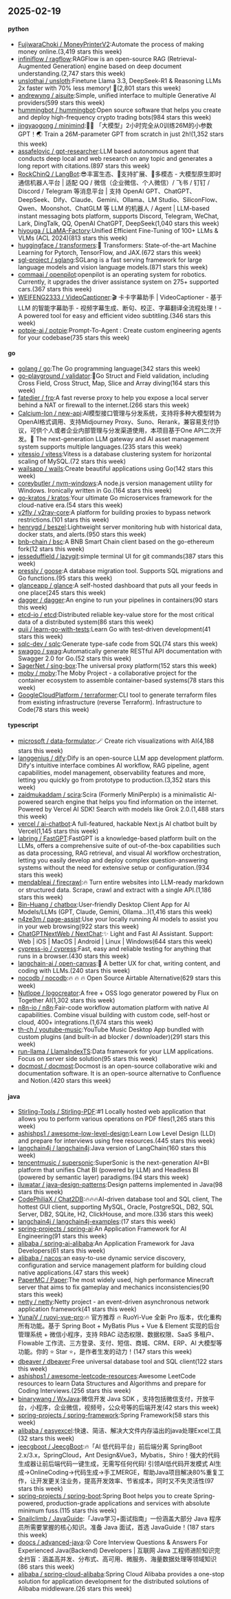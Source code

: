 ## 2025-02-19

#### python
* [FujiwaraChoki / MoneyPrinterV2](https://github.com/FujiwaraChoki/MoneyPrinterV2):Automate the process of making money online.(3,419 stars this week)
* [infiniflow / ragflow](https://github.com/infiniflow/ragflow):RAGFlow is an open-source RAG (Retrieval-Augmented Generation) engine based on deep document understanding.(2,747 stars this week)
* [unslothai / unsloth](https://github.com/unslothai/unsloth):Finetune Llama 3.3, DeepSeek-R1 & Reasoning LLMs 2x faster with 70% less memory! 🦥(2,801 stars this week)
* [andrewyng / aisuite](https://github.com/andrewyng/aisuite):Simple, unified interface to multiple Generative AI providers(599 stars this week)
* [hummingbot / hummingbot](https://github.com/hummingbot/hummingbot):Open source software that helps you create and deploy high-frequency crypto trading bots(984 stars this week)
* [jingyaogong / minimind](https://github.com/jingyaogong/minimind):🚀🚀 「大模型」2小时完全从0训练26M的小参数GPT！🌏 Train a 26M-parameter GPT from scratch in just 2h!(1,352 stars this week)
* [assafelovic / gpt-researcher](https://github.com/assafelovic/gpt-researcher):LLM based autonomous agent that conducts deep local and web research on any topic and generates a long report with citations.(897 stars this week)
* [RockChinQ / LangBot](https://github.com/RockChinQ/LangBot):😎丰富生态、🧩支持扩展、🦄多模态 - 大模型原生即时通信机器人平台 | 适配 QQ / 微信（企业微信、个人微信）/ 飞书 / 钉钉 / Discord / Telegram 等消息平台 | 支持 OpenAI GPT、ChatGPT、DeepSeek、Dify、Claude、Gemini、Ollama、LM Studio、SiliconFlow、Qwen、Moonshot、ChatGLM 等 LLM 的机器人 / Agent | LLM-based instant messaging bots platform, supports Discord, Telegram, WeChat, Lark, DingTalk, QQ, OpenAI ChatGPT, DeepSeek(1,040 stars this week)
* [hiyouga / LLaMA-Factory](https://github.com/hiyouga/LLaMA-Factory):Unified Efficient Fine-Tuning of 100+ LLMs & VLMs (ACL 2024)(813 stars this week)
* [huggingface / transformers](https://github.com/huggingface/transformers):🤗 Transformers: State-of-the-art Machine Learning for Pytorch, TensorFlow, and JAX.(672 stars this week)
* [sgl-project / sglang](https://github.com/sgl-project/sglang):SGLang is a fast serving framework for large language models and vision language models.(871 stars this week)
* [commaai / openpilot](https://github.com/commaai/openpilot):openpilot is an operating system for robotics. Currently, it upgrades the driver assistance system on 275+ supported cars.(367 stars this week)
* [WEIFENG2333 / VideoCaptioner](https://github.com/WEIFENG2333/VideoCaptioner):🎬 卡卡字幕助手 | VideoCaptioner - 基于 LLM 的智能字幕助手 - 视频字幕生成、断句、校正、字幕翻译全流程处理！- A powered tool for easy and efficient video subtitling.(346 stars this week)
* [potpie-ai / potpie](https://github.com/potpie-ai/potpie):Prompt-To-Agent : Create custom engineering agents for your codebase(735 stars this week)

#### go
* [golang / go](https://github.com/golang/go):The Go programming language(342 stars this week)
* [go-playground / validator](https://github.com/go-playground/validator):💯Go Struct and Field validation, including Cross Field, Cross Struct, Map, Slice and Array diving(164 stars this week)
* [fatedier / frp](https://github.com/fatedier/frp):A fast reverse proxy to help you expose a local server behind a NAT or firewall to the internet.(266 stars this week)
* [Calcium-Ion / new-api](https://github.com/Calcium-Ion/new-api):AI模型接口管理与分发系统，支持将多种大模型转为OpenAI格式调用、支持Midjourney Proxy、Suno、Rerank，兼容易支付协议，可供个人或者企业内部管理与分发渠道使用，本项目基于One API二次开发。🍥 The next-generation LLM gateway and AI asset management system supports multiple languages.(235 stars this week)
* [vitessio / vitess](https://github.com/vitessio/vitess):Vitess is a database clustering system for horizontal scaling of MySQL.(72 stars this week)
* [wailsapp / wails](https://github.com/wailsapp/wails):Create beautiful applications using Go(142 stars this week)
* [coreybutler / nvm-windows](https://github.com/coreybutler/nvm-windows):A node.js version management utility for Windows. Ironically written in Go.(164 stars this week)
* [go-kratos / kratos](https://github.com/go-kratos/kratos):Your ultimate Go microservices framework for the cloud-native era.(54 stars this week)
* [v2fly / v2ray-core](https://github.com/v2fly/v2ray-core):A platform for building proxies to bypass network restrictions.(101 stars this week)
* [henrygd / beszel](https://github.com/henrygd/beszel):Lightweight server monitoring hub with historical data, docker stats, and alerts.(950 stars this week)
* [bnb-chain / bsc](https://github.com/bnb-chain/bsc):A BNB Smart Chain client based on the go-ethereum fork(12 stars this week)
* [jesseduffield / lazygit](https://github.com/jesseduffield/lazygit):simple terminal UI for git commands(387 stars this week)
* [pressly / goose](https://github.com/pressly/goose):A database migration tool. Supports SQL migrations and Go functions.(95 stars this week)
* [glanceapp / glance](https://github.com/glanceapp/glance):A self-hosted dashboard that puts all your feeds in one place(245 stars this week)
* [dagger / dagger](https://github.com/dagger/dagger):An engine to run your pipelines in containers(90 stars this week)
* [etcd-io / etcd](https://github.com/etcd-io/etcd):Distributed reliable key-value store for the most critical data of a distributed system(86 stars this week)
* [quii / learn-go-with-tests](https://github.com/quii/learn-go-with-tests):Learn Go with test-driven development(41 stars this week)
* [sqlc-dev / sqlc](https://github.com/sqlc-dev/sqlc):Generate type-safe code from SQL(74 stars this week)
* [swaggo / swag](https://github.com/swaggo/swag):Automatically generate RESTful API documentation with Swagger 2.0 for Go.(52 stars this week)
* [SagerNet / sing-box](https://github.com/SagerNet/sing-box):The universal proxy platform(152 stars this week)
* [moby / moby](https://github.com/moby/moby):The Moby Project - a collaborative project for the container ecosystem to assemble container-based systems(78 stars this week)
* [GoogleCloudPlatform / terraformer](https://github.com/GoogleCloudPlatform/terraformer):CLI tool to generate terraform files from existing infrastructure (reverse Terraform). Infrastructure to Code(78 stars this week)

#### typescript
* [microsoft / data-formulator](https://github.com/microsoft/data-formulator):🪄 Create rich visualizations with AI(4,188 stars this week)
* [langgenius / dify](https://github.com/langgenius/dify):Dify is an open-source LLM app development platform. Dify's intuitive interface combines AI workflow, RAG pipeline, agent capabilities, model management, observability features and more, letting you quickly go from prototype to production.(3,352 stars this week)
* [zaidmukaddam / scira](https://github.com/zaidmukaddam/scira):Scira (Formerly MiniPerplx) is a minimalistic AI-powered search engine that helps you find information on the internet. Powered by Vercel AI SDK! Search with models like Grok 2.0.(1,488 stars this week)
* [vercel / ai-chatbot](https://github.com/vercel/ai-chatbot):A full-featured, hackable Next.js AI chatbot built by Vercel(1,145 stars this week)
* [labring / FastGPT](https://github.com/labring/FastGPT):FastGPT is a knowledge-based platform built on the LLMs, offers a comprehensive suite of out-of-the-box capabilities such as data processing, RAG retrieval, and visual AI workflow orchestration, letting you easily develop and deploy complex question-answering systems without the need for extensive setup or configuration.(934 stars this week)
* [mendableai / firecrawl](https://github.com/mendableai/firecrawl):🔥 Turn entire websites into LLM-ready markdown or structured data. Scrape, crawl and extract with a single API.(1,186 stars this week)
* [Bin-Huang / chatbox](https://github.com/Bin-Huang/chatbox):User-friendly Desktop Client App for AI Models/LLMs (GPT, Claude, Gemini, Ollama...)(1,416 stars this week)
* [n4ze3m / page-assist](https://github.com/n4ze3m/page-assist):Use your locally running AI models to assist you in your web browsing(922 stars this week)
* [ChatGPTNextWeb / NextChat](https://github.com/ChatGPTNextWeb/NextChat):✨ Light and Fast AI Assistant. Support: Web | iOS | MacOS | Android | Linux | Windows(644 stars this week)
* [cypress-io / cypress](https://github.com/cypress-io/cypress):Fast, easy and reliable testing for anything that runs in a browser.(430 stars this week)
* [langchain-ai / open-canvas](https://github.com/langchain-ai/open-canvas):📃 A better UX for chat, writing content, and coding with LLMs.(240 stars this week)
* [nocodb / nocodb](https://github.com/nocodb/nocodb):🔥 🔥 🔥 Open Source Airtable Alternative(629 stars this week)
* [Nutlope / logocreator](https://github.com/Nutlope/logocreator):A free + OSS logo generator powered by Flux on Together AI(1,302 stars this week)
* [n8n-io / n8n](https://github.com/n8n-io/n8n):Fair-code workflow automation platform with native AI capabilities. Combine visual building with custom code, self-host or cloud, 400+ integrations.(1,674 stars this week)
* [th-ch / youtube-music](https://github.com/th-ch/youtube-music):YouTube Music Desktop App bundled with custom plugins (and built-in ad blocker / downloader)(291 stars this week)
* [run-llama / LlamaIndexTS](https://github.com/run-llama/LlamaIndexTS):Data framework for your LLM applications. Focus on server side solution(95 stars this week)
* [docmost / docmost](https://github.com/docmost/docmost):Docmost is an open-source collaborative wiki and documentation software. It is an open-source alternative to Confluence and Notion.(420 stars this week)

#### java
* [Stirling-Tools / Stirling-PDF](https://github.com/Stirling-Tools/Stirling-PDF):#1 Locally hosted web application that allows you to perform various operations on PDF files(1,265 stars this week)
* [ashishps1 / awesome-low-level-design](https://github.com/ashishps1/awesome-low-level-design):Learn Low Level Design (LLD) and prepare for interviews using free resources.(445 stars this week)
* [langchain4j / langchain4j](https://github.com/langchain4j/langchain4j):Java version of LangChain(160 stars this week)
* [tencentmusic / supersonic](https://github.com/tencentmusic/supersonic):SuperSonic is the next-generation AI+BI platform that unifies Chat BI (powered by LLM) and Headless BI (powered by semantic layer) paradigms.(94 stars this week)
* [iluwatar / java-design-patterns](https://github.com/iluwatar/java-design-patterns):Design patterns implemented in Java(98 stars this week)
* [CodePhiliaX / Chat2DB](https://github.com/CodePhiliaX/Chat2DB):🔥🔥🔥AI-driven database tool and SQL client, The hottest GUI client, supporting MySQL, Oracle, PostgreSQL, DB2, SQL Server, DB2, SQLite, H2, ClickHouse, and more.(336 stars this week)
* [langchain4j / langchain4j-examples](https://github.com/langchain4j/langchain4j-examples):(17 stars this week)
* [spring-projects / spring-ai](https://github.com/spring-projects/spring-ai):An Application Framework for AI Engineering(91 stars this week)
* [alibaba / spring-ai-alibaba](https://github.com/alibaba/spring-ai-alibaba):An Application Framework for Java Developers(61 stars this week)
* [alibaba / nacos](https://github.com/alibaba/nacos):an easy-to-use dynamic service discovery, configuration and service management platform for building cloud native applications.(47 stars this week)
* [PaperMC / Paper](https://github.com/PaperMC/Paper):The most widely used, high performance Minecraft server that aims to fix gameplay and mechanics inconsistencies(90 stars this week)
* [netty / netty](https://github.com/netty/netty):Netty project - an event-driven asynchronous network application framework(41 stars this week)
* [YunaiV / ruoyi-vue-pro](https://github.com/YunaiV/ruoyi-vue-pro):🔥 官方推荐 🔥 RuoYi-Vue 全新 Pro 版本，优化重构所有功能。基于 Spring Boot + MyBatis Plus + Vue & Element 实现的后台管理系统 + 微信小程序，支持 RBAC 动态权限、数据权限、SaaS 多租户、Flowable 工作流、三方登录、支付、短信、商城、CRM、ERP、AI 大模型等功能。你的 ⭐️ Star ⭐️，是作者生发的动力！(147 stars this week)
* [dbeaver / dbeaver](https://github.com/dbeaver/dbeaver):Free universal database tool and SQL client(122 stars this week)
* [ashishps1 / awesome-leetcode-resources](https://github.com/ashishps1/awesome-leetcode-resources):Awesome LeetCode resources to learn Data Structures and Algorithms and prepare for Coding Interviews.(256 stars this week)
* [binarywang / WxJava](https://github.com/binarywang/WxJava):微信开发 Java SDK ，支持包括微信支付，开放平台，小程序，企业微信，视频号，公众号等的后端开发(42 stars this week)
* [spring-projects / spring-framework](https://github.com/spring-projects/spring-framework):Spring Framework(58 stars this week)
* [alibaba / easyexcel](https://github.com/alibaba/easyexcel):快速、简洁、解决大文件内存溢出的java处理Excel工具(32 stars this week)
* [jeecgboot / JeecgBoot](https://github.com/jeecgboot/JeecgBoot):🔥「AI 低代码平台」前后端分离 SpringBoot 2.x/3.x，SpringCloud，Ant Design&Vue3，Mybatis，Shiro！强大的代码生成器让前后端代码一键生成，无需写任何代码! 引领AI低代码开发模式 AI生成->OnlineCoding->代码生成->手工MERGE，帮助Java项目解决80%重复工作，让开发更关注业务，提高开发效率、节省成本，同时又不失灵活性(97 stars this week)
* [spring-projects / spring-boot](https://github.com/spring-projects/spring-boot):Spring Boot helps you to create Spring-powered, production-grade applications and services with absolute minimum fuss.(115 stars this week)
* [Snailclimb / JavaGuide](https://github.com/Snailclimb/JavaGuide):「Java学习+面试指南」一份涵盖大部分 Java 程序员所需要掌握的核心知识。准备 Java 面试，首选 JavaGuide！(187 stars this week)
* [doocs / advanced-java](https://github.com/doocs/advanced-java):😮 Core Interview Questions & Answers For Experienced Java(Backend) Developers | 互联网 Java 工程师进阶知识完全扫盲：涵盖高并发、分布式、高可用、微服务、海量数据处理等领域知识(86 stars this week)
* [alibaba / spring-cloud-alibaba](https://github.com/alibaba/spring-cloud-alibaba):Spring Cloud Alibaba provides a one-stop solution for application development for the distributed solutions of Alibaba middleware.(26 stars this week)
